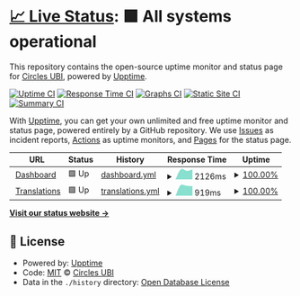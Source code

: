 # [📈 Live Status](https://status.circlesubi.id): <!--live status--> **🟩 All systems operational**

This repository contains the open-source uptime monitor and status page for [Circles UBI](https://joincircles.net), powered by [Upptime](https://github.com/upptime/upptime).

[![Uptime CI](https://github.com/CirclesUBI/status/workflows/Uptime%20CI/badge.svg)](https://github.com/CirclesUBI/status/actions?query=workflow%3A%22Uptime+CI%22)
[![Response Time CI](https://github.com/CirclesUBI/status/workflows/Response%20Time%20CI/badge.svg)](https://github.com/CirclesUBI/status/actions?query=workflow%3A%22Response+Time+CI%22)
[![Graphs CI](https://github.com/CirclesUBI/status/workflows/Graphs%20CI/badge.svg)](https://github.com/CirclesUBI/status/actions?query=workflow%3A%22Graphs+CI%22)
[![Static Site CI](https://github.com/CirclesUBI/status/workflows/Static%20Site%20CI/badge.svg)](https://github.com/CirclesUBI/status/actions?query=workflow%3A%22Static+Site+CI%22)
[![Summary CI](https://github.com/CirclesUBI/status/workflows/Summary%20CI/badge.svg)](https://github.com/CirclesUBI/status/actions?query=workflow%3A%22Summary+CI%22)

With [Upptime](https://upptime.js.org), you can get your own unlimited and free uptime monitor and status page, powered entirely by a GitHub repository. We use [Issues](https://github.com/CirclesUBI/status/issues) as incident reports, [Actions](https://github.com/CirclesUBI/status/actions) as uptime monitors, and [Pages](https://status.circlesubi.id) for the status page.

<!--start: status pages-->
<!-- This summary is generated by Upptime (https://github.com/upptime/upptime) -->
<!-- Do not edit this manually, your changes will be overwritten -->
<!-- prettier-ignore -->
| URL | Status | History | Response Time | Uptime |
| --- | ------ | ------- | ------------- | ------ |
| <img alt="" src="https://icons.duckduckgo.com/ip3/dashboard.circlesubi.id.ico" height="13"> [Dashboard](https://dashboard.circlesubi.id) | 🟩 Up | [dashboard.yml](https://github.com/CirclesUBI/status/commits/HEAD/history/dashboard.yml) | <details><summary><img alt="Response time graph" src="./graphs/dashboard/response-time-week.png" height="20"> 2126ms</summary><br><a href="https://status.circlesubi.id/history/dashboard"><img alt="Response time 2126" src="https://img.shields.io/endpoint?url=https%3A%2F%2Fraw.githubusercontent.com%2FCirclesUBI%2Fstatus%2FHEAD%2Fapi%2Fdashboard%2Fresponse-time.json"></a><br><a href="https://status.circlesubi.id/history/dashboard"><img alt="24-hour response time 2230" src="https://img.shields.io/endpoint?url=https%3A%2F%2Fraw.githubusercontent.com%2FCirclesUBI%2Fstatus%2FHEAD%2Fapi%2Fdashboard%2Fresponse-time-day.json"></a><br><a href="https://status.circlesubi.id/history/dashboard"><img alt="7-day response time 2126" src="https://img.shields.io/endpoint?url=https%3A%2F%2Fraw.githubusercontent.com%2FCirclesUBI%2Fstatus%2FHEAD%2Fapi%2Fdashboard%2Fresponse-time-week.json"></a><br><a href="https://status.circlesubi.id/history/dashboard"><img alt="30-day response time 2126" src="https://img.shields.io/endpoint?url=https%3A%2F%2Fraw.githubusercontent.com%2FCirclesUBI%2Fstatus%2FHEAD%2Fapi%2Fdashboard%2Fresponse-time-month.json"></a><br><a href="https://status.circlesubi.id/history/dashboard"><img alt="1-year response time 2126" src="https://img.shields.io/endpoint?url=https%3A%2F%2Fraw.githubusercontent.com%2FCirclesUBI%2Fstatus%2FHEAD%2Fapi%2Fdashboard%2Fresponse-time-year.json"></a></details> | <details><summary><a href="https://status.circlesubi.id/history/dashboard">100.00%</a></summary><a href="https://status.circlesubi.id/history/dashboard"><img alt="All-time uptime 100.00%" src="https://img.shields.io/endpoint?url=https%3A%2F%2Fraw.githubusercontent.com%2FCirclesUBI%2Fstatus%2FHEAD%2Fapi%2Fdashboard%2Fuptime.json"></a><br><a href="https://status.circlesubi.id/history/dashboard"><img alt="24-hour uptime 100.00%" src="https://img.shields.io/endpoint?url=https%3A%2F%2Fraw.githubusercontent.com%2FCirclesUBI%2Fstatus%2FHEAD%2Fapi%2Fdashboard%2Fuptime-day.json"></a><br><a href="https://status.circlesubi.id/history/dashboard"><img alt="7-day uptime 100.00%" src="https://img.shields.io/endpoint?url=https%3A%2F%2Fraw.githubusercontent.com%2FCirclesUBI%2Fstatus%2FHEAD%2Fapi%2Fdashboard%2Fuptime-week.json"></a><br><a href="https://status.circlesubi.id/history/dashboard"><img alt="30-day uptime 100.00%" src="https://img.shields.io/endpoint?url=https%3A%2F%2Fraw.githubusercontent.com%2FCirclesUBI%2Fstatus%2FHEAD%2Fapi%2Fdashboard%2Fuptime-month.json"></a><br><a href="https://status.circlesubi.id/history/dashboard"><img alt="1-year uptime 100.00%" src="https://img.shields.io/endpoint?url=https%3A%2F%2Fraw.githubusercontent.com%2FCirclesUBI%2Fstatus%2FHEAD%2Fapi%2Fdashboard%2Fuptime-year.json"></a></details>
| <img alt="" src="https://icons.duckduckgo.com/ip3/translations.circlesubi.id.ico" height="13"> [Translations](https://translations.circlesubi.id) | 🟩 Up | [translations.yml](https://github.com/CirclesUBI/status/commits/HEAD/history/translations.yml) | <details><summary><img alt="Response time graph" src="./graphs/translations/response-time-week.png" height="20"> 919ms</summary><br><a href="https://status.circlesubi.id/history/translations"><img alt="Response time 919" src="https://img.shields.io/endpoint?url=https%3A%2F%2Fraw.githubusercontent.com%2FCirclesUBI%2Fstatus%2FHEAD%2Fapi%2Ftranslations%2Fresponse-time.json"></a><br><a href="https://status.circlesubi.id/history/translations"><img alt="24-hour response time 1005" src="https://img.shields.io/endpoint?url=https%3A%2F%2Fraw.githubusercontent.com%2FCirclesUBI%2Fstatus%2FHEAD%2Fapi%2Ftranslations%2Fresponse-time-day.json"></a><br><a href="https://status.circlesubi.id/history/translations"><img alt="7-day response time 919" src="https://img.shields.io/endpoint?url=https%3A%2F%2Fraw.githubusercontent.com%2FCirclesUBI%2Fstatus%2FHEAD%2Fapi%2Ftranslations%2Fresponse-time-week.json"></a><br><a href="https://status.circlesubi.id/history/translations"><img alt="30-day response time 919" src="https://img.shields.io/endpoint?url=https%3A%2F%2Fraw.githubusercontent.com%2FCirclesUBI%2Fstatus%2FHEAD%2Fapi%2Ftranslations%2Fresponse-time-month.json"></a><br><a href="https://status.circlesubi.id/history/translations"><img alt="1-year response time 919" src="https://img.shields.io/endpoint?url=https%3A%2F%2Fraw.githubusercontent.com%2FCirclesUBI%2Fstatus%2FHEAD%2Fapi%2Ftranslations%2Fresponse-time-year.json"></a></details> | <details><summary><a href="https://status.circlesubi.id/history/translations">100.00%</a></summary><a href="https://status.circlesubi.id/history/translations"><img alt="All-time uptime 100.00%" src="https://img.shields.io/endpoint?url=https%3A%2F%2Fraw.githubusercontent.com%2FCirclesUBI%2Fstatus%2FHEAD%2Fapi%2Ftranslations%2Fuptime.json"></a><br><a href="https://status.circlesubi.id/history/translations"><img alt="24-hour uptime 100.00%" src="https://img.shields.io/endpoint?url=https%3A%2F%2Fraw.githubusercontent.com%2FCirclesUBI%2Fstatus%2FHEAD%2Fapi%2Ftranslations%2Fuptime-day.json"></a><br><a href="https://status.circlesubi.id/history/translations"><img alt="7-day uptime 100.00%" src="https://img.shields.io/endpoint?url=https%3A%2F%2Fraw.githubusercontent.com%2FCirclesUBI%2Fstatus%2FHEAD%2Fapi%2Ftranslations%2Fuptime-week.json"></a><br><a href="https://status.circlesubi.id/history/translations"><img alt="30-day uptime 100.00%" src="https://img.shields.io/endpoint?url=https%3A%2F%2Fraw.githubusercontent.com%2FCirclesUBI%2Fstatus%2FHEAD%2Fapi%2Ftranslations%2Fuptime-month.json"></a><br><a href="https://status.circlesubi.id/history/translations"><img alt="1-year uptime 100.00%" src="https://img.shields.io/endpoint?url=https%3A%2F%2Fraw.githubusercontent.com%2FCirclesUBI%2Fstatus%2FHEAD%2Fapi%2Ftranslations%2Fuptime-year.json"></a></details>

<!--end: status pages-->

[**Visit our status website →**](https://status.circlesubi.id)

## 📄 License

- Powered by: [Upptime](https://github.com/upptime/upptime)
- Code: [MIT](./LICENSE) © [Circles UBI](https://joincircles.net)
- Data in the `./history` directory: [Open Database License](https://opendatacommons.org/licenses/odbl/1-0/)
